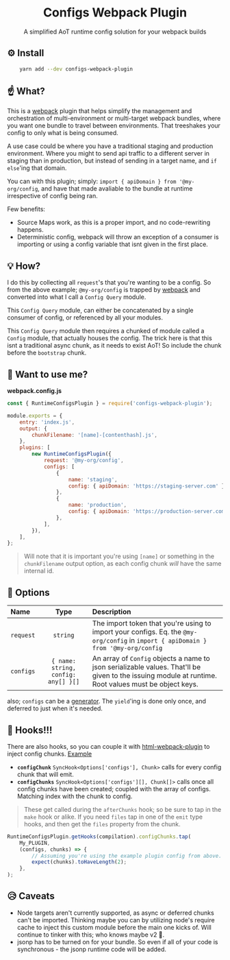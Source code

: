 <div align="center">
    <h1>Configs Webpack Plugin</h1>
    <p>A simplified AoT runtime config solution for your webpack builds</p>
</div>

## :gear: Install

```bash
    yarn add --dev configs-webpack-plugin
```

## :point_up: What?

This is a [webpack] plugin that helps simplify the management and orchestration
of multi-environment or multi-target webpack bundles, where you want one bundle
to travel between environments. That treeshakes your config to only what is
being consumed.

A use case could be where you have a traditional staging and production
environment. Where you might to send api traffic to a different server in
staging than in production, but instead of sending in a target name, and
`if else`'ing that domain.

You can with this plugin; simply: `import { apiDomain } from '@my-org/config`,
and have that made avaliable to the bundle at runtime irrespective of config
being ran.

Few benefits:

-   Source Maps work, as this is a proper import, and no code-rewriting happens.
-   Deterministic config, webpack will throw an exception of a consumer is
    importing or using a config variable that isnt given in the first place.

## :bulb: How?

I do this by collecting all `request`'s that you're wanting to be a config. So
from the above example; `@my-org/config` is trapped by [webpack] and converted
into what I call a `Config Query` module.

This `Config Query` module, can either be concatenated by a single consumer of
config, or referenced by all your modules.

This `Config Query` module then requires a chunked of module called a `Config`
module, that actually houses the config. The trick here is that this isnt a
traditional async chunk, as it needs to exist AoT! So include the chunk before
the `bootstrap` chunk.

## :rocket: Want to use me?

**webpack.config.js**

```js
const { RuntimeConfigsPlugin } = require('configs-webpack-plugin');

module.exports = {
	entry: 'index.js',
	output: {
		chunkFilename: '[name]-[contenthash].js',
	},
	plugins: [
		new RuntimeConfigsPlugin({
			request: '@my-org/config',
			configs: [
				{
					name: 'staging',
					config: { apiDomain: 'https://staging-server.com' },
				},
				{
					name: 'production',
					config: { apiDomain: 'https://production-server.com' },
				},
			],
		}),
	],
};
```

> Will note that it is important you're using `[name]` or something in the
> `chunkFilename` output option, as each config chunk _will_ have the same
> internal id.

## :nut_and_bolt: Options

| Name      |                Type                 | Description                                                                                                                                          |
| :-------- | :---------------------------------: | :--------------------------------------------------------------------------------------------------------------------------------------------------- |
| `request` |              `string`               | The import token that you're using to import your configs. Eq. the `@my-org/config` in `import { apiDomain } from '@my-org/config`                   |
| `configs` | `{ name: string, config: any[] }[]` | An array of `Config` objects a name to json serializable values. That'll be given to the issuing module at runtime. Root values must be object keys. |

also; `configs` can be a
[generator](https://developer.mozilla.org/en-US/docs/Web/JavaScript/Reference/Global_Objects/Generator).
The `yield`'ing is done only once, and deferred to just when it's needed.

## :fishing_pole_and_fish: Hooks!!!

There are also hooks, so you can couple it with [html-webpack-plugin] to inject
config chunks.
[Example](https://github.com/maraisr/configs-webpack-plugin/blob/master/spec/with-html-webpack.spec.js#L29-L49)

-   **`configChunk`** `SyncHook<Options['configs'], Chunk>` calls for every
    config chunk that will emit.
-   **`configChunks`** `SyncHook<Options['configs'][], Chunk[]>` calls once all
    config chunks have been created; coupled with the array of configs. Matching
    index with the chunk to config.

> These get called during the `afterChunks` hook; so be sure to tap in the
> `make` hook or alike. If you need `files` tap in one of the `emit` type hooks,
> and then get the `files` property from the chunk.

```js
RuntimeConfigsPlugin.getHooks(compilation).configChunks.tap(
	My_PLUGIN,
	(configs, chunks) => {
		// Assuming you're using the example plugin config from above.
		expect(chunks).toHaveLength(2);
	},
);
```

## :disappointed_relieved: Caveats

-   Node targets aren't currently supported, as async or deferred chunks can't
    be imported. Thinking maybe you can by utilizing node's require cache to
    inject this custom module before the main one kicks of. Will continue to
    tinker with this; who knows maybe v2 :eyes:.
-   jsonp has to be turned on for your bundle. So even if all of your code is
    synchronous - the jsonp runtime code will be added.

[webpack]: https://webpack.js.org/
[html-webpack-plugin]: https://github.com/jantimon/html-webpack-plugin

